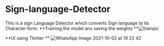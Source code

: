 # Sign-language-Detector
This is a sign Language Detector which converts Sign language to its Character form.
**Training the model ans saving the weights
**![trainpic](https://user-images.githubusercontent.com/43677124/135724605-5a021136-15b3-442a-9f83-6c9b8b587cf4.PNG)

**UI using Tkinter
**
![WhatsApp Image 2021-10-02 at 19 22 42](https://user-images.githubusercontent.com/43677124/135724652-52f27a0c-08b0-4a49-a654-07d9259788a3.jpeg)
